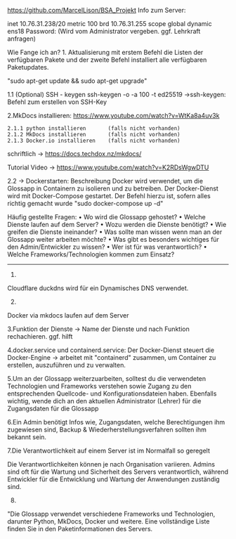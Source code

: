 https://github.com/MarcelLison/BSA_Projekt
Info zum Server:

inet 10.76.31.238/20 metric 100 brd 10.76.31.255 scope global dynamic ens18
Password: (Wird vom Administrator vergeben. ggf. Lehrkraft anfragen)


Wie Fange ich an?
1.
Aktualisierung mit erstem Befehl die Listen der verfügbaren Pakete und der zweite Befehl installiert alle verfügbaren Paketupdates.

"sudo apt-get update && sudo apt-get upgrade"

1.1 (Optional) SSH - keygen
ssh-keygen -o -a 100 -t ed25519
    ->ssh-keygen: Befehl zum erstellen von SSH-Key

2.MkDocs installieren:
    https://www.youtube.com/watch?v=WtKa8a4uv3k

    2.1.1 python installieren       (falls nicht vorhanden)
    2.1.2 MkDocs installieren       (falls nicht vorhanden)
    2.1.3 Docker.io installieren    (falls nicht vorhanden)


schriftlich ->      https://docs.techdox.nz/mkdocs/

Tutorial Video ->   https://www.youtube.com/watch?v=K2RDsWgwDTU


2.2 -> Dockerstarten:
  Beschreibung
    Docker wird verwendet, um die Glossapp in Containern zu isolieren und zu betreiben.
    Der Docker-Dienst wird mit Docker-Compose gestartet.
    Der Befehl hierzu ist, sofern alles richtig gemacht wurde "sudo docker-compose up -d"



Häufig gestellte Fragen:
• Wo wird die Glossapp gehostet?
• Welche Dienste laufen auf dem Server?
• Wozu werden die Dienste benötigt?
• Wie greifen die Dienste ineinander?
• Was sollte man wissen wenn man an der Glossapp weiter arbeiten möchte?
• Was gibt es besonders wichtiges für den Admin/Entwickler zu wissen?
• Wer ist für was verantwortlich?
• Welche Frameworks/Technologien kommen zum Einsatz?

--- 

1.
Cloudflare 
duckdns wird für ein Dynamisches DNS verwendet.

2.
Docker via mkdocs laufen auf dem Server

3.Funktion der Dienste -> Name der Dienste und nach Funktion rechachieren. ggf. hilft

4.docker.service und containerd.service:
Der Docker-Dienst steuert die Docker-Engine -> arbeitet mit "containerd" zusammen, um Container zu erstellen, auszuführen und zu verwalten.

5.Um an der Glossapp weiterzuarbeiten,
solltest du die verwendeten Technologien und Frameworks verstehen 
sowie Zugang zu den entsprechenden Quellcode- und Konfigurationsdateien haben.
Ebenfalls wichtig, wende dich an den aktuellen Administrator (Lehrer) für die Zugangsdaten für die Glossapp

6.Ein Admin benötigt Infos wie,
Zugangsdaten, welche Berechtigungen ihm zugewiesen sind, Backup & Wiederherstellungsverfahren sollten ihm bekannt sein.

7.Die Verantwortlichkeit auf einem Server ist im Normalfall so geregelt

Die Verantwortlichkeiten können je nach Organisation variieren. 
Admins sind oft für die Wartung und Sicherheit des Servers verantwortlich,
während Entwickler für die Entwicklung und Wartung der Anwendungen zuständig sind.

8.
"Die Glossapp verwendet verschiedene Frameworks und Technologien, darunter Python, MkDocs, Docker und weitere. Eine vollständige Liste finden Sie in den Paketinformationen des Servers.
